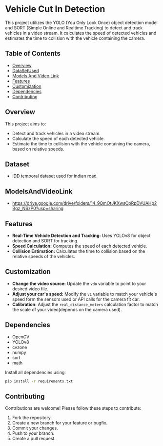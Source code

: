 # Vehicle Cut In Detection

This project utilizes the YOLO (You Only Look Once) object detection model and SORT (Simple Online and Realtime Tracking) to detect and track vehicles in a video stream. It calculates the speed of detected vehicles and estimates the time to collision with the vehicle containing the camera.

## Table of Contents

- [Overview](#overview)
- [DataSetUsed](#Dataset)
- [Models And Video Link](#ModelsAndVideoLink)
- [Features](#features)
- [Customization](#customization)
- [Dependencies](#dependencies)
- [Contributing](#contributing)


## Overview

This project aims to:
- Detect and track vehicles in a video stream.
- Calculate the speed of each detected vehicle.
- Estimate the time to collision with the vehicle containing the camera, based on relative speeds.

## Dataset

- IDD temporal dataset used for indian road


## ModelsAndVideoLink

- https://drive.google.com/drive/folders/14_9QmOtJKXwsCpRpDVUAHp2Bgz_NSzP0?usp=sharing


## Features

- **Real-Time Vehicle Detection and Tracking:** Uses YOLOv8 for object detection and SORT for tracking.
- **Speed Calculation:** Computes the speed of each detected vehicle.
- **Collision Estimation:** Calculates the time to collision based on the relative speeds of the vehicles.


## Customization

- **Change the video source:** Update the `vdo` variable to point to your desired video file.
- **Adjust your car's speed:** Modify the `v1` variable to match your vehicle's speed form the sensors used or API calls for the camera fit car.
- **Calibration:** Adjust the `real_distance_meters` calculation factor to match the scale of your video(depends on the camera used).

## Dependencies

- OpenCV
- YOLOv8
- cvzone
- numpy
- sort
- math

Install all dependencies using:
```bash
pip install -r requirements.txt
```

## Contributing

Contributions are welcome! Please follow these steps to contribute:

1. Fork the repository.
2. Create a new branch for your feature or bugfix.
3. Commit your changes.
4. Push to your branch.
5. Create a pull request.

